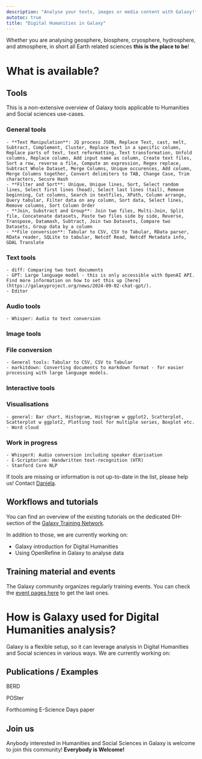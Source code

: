 ```yaml
---
description: "Analyse your texts, images or media content with Galaxy!"
autotoc: true
title: "Digital Humanities in Galaxy"
---
```


<slot name="/community/sig/common_linkbox" />

Whether you are analysing geosphere, biosphere, cryosphere, hydrosphere, and atmosphere, in short all Earth related sciences **this is the place to be**!

# What is available?

## Tools

This is a non-extensive overview of Galaxy tools applicable to Humanities and Social sciences use-cases. 

### **General tools**
    - **Text Manipulation**: JQ process JSON, Replace Text, cast, melt, Subtract, Complement, Cluster, Replace text in a specific column, Replace parts of text, text reformatting, Text transformation, Unfold columns, Replace column, Add input name as column, Create text files, Sort a row, reverse a file, Compute an expression, Regex replace, Subtract Whole Dataset, Merge Columns, Unique occurences, Add column, Merge Columns together, Convert delimiters to TAB, Change Case, Trim characters, Secure Hash
    - **Filter and Sort**: Unique, Unique lines, Sort, Select random lines, Select first lines (head), Select last lines (tail), Remove beginning, Cut columns, Search in textfiles, XPath, Column arrange, Query tabular, Filter data on any column, Sort data, Select lines, Remove columns, Sort Column Order
    - **Join, Substract and Group**: Join two files, Multi-Join, Split file, Concatenate datasets, Paste two files side by side, Reverse, Transpose, Datamash, Subtract, Join two Datasets, Compare two Datasets, Group data by a column
    - **File conversion**: Tabular to CSV, CSV to Tabular, RData parser, RData reader, SQLite to tabular, Netcdf Read, Netcdf Metadata info, GDAL Translate
    
### **Text tools**
    - diff: Comparing two text documents
    - GPT: Large language model - this is only accessible with OpenAI API. Find more information on how to set this up [here](https://galaxyproject.org/news/2024-09-02-chat-gpt/).
    - Editor

### **Audio tools**
    - Whisper: Audio to text conversion

### **Image tools**


### **File conversion**
    - General tools: Tabular to CSV, CSV to Tabular
    - markitdown: Converting documents to markdown format - for easier processing with large language models.

### **Interactive tools**

### **Visualisations**
    - general: Bar chart, Histogram, Histogram w ggplot2, Scatterplot, Scatterplot w ggplot2, Plotting tool for multiple series, Boxplot etc.
    - Word cloud

### **Work in progress**
    - WhisperX: Audio conversion including speaker diarisation
    - E-Scriptorium: Handwritten text-recognition (HTR)
    - Stanford Core NLP

If tools are missing or information is not up-to-date in the list, please help us! Contact [Daniela](mailto:schneidd@informatik.uni-freiburg.de).


## Workflows and tutorials

You can find an overview of the existing tutorials on the dedicated DH-section of the [Galaxy Training Network](https://training.galaxyproject.org/training-material/topics/digital-humanities/).

In addition to those, we are currently working on:
- Galaxy introduction for Digital Humanities
- Using OpenRefine in Galaxy to analyse data

## Training material and events

The Galaxy community organizes regularly training events. You can check the [event pages here](/events/) to get the last ones.


# How is Galaxy used for Digital Humanities analysis?

Galaxy is a flexible setup, so it can leverage analysis in Digital Humanities and Social sciences in various ways. We are currently working on:



## Publications / Examples

BERD

POSter

Forthcoming E-Science Days paper

## Join us

Anybody interested in Humanities and Social Sciences in Galaxy is welcome to join this community! **Everybody is Welcome!**
